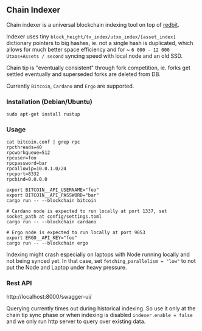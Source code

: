## Chain Indexer

Chain indexer is a universal blockchain indexing tool on top of [redbit](https://github.com/pragmaxim-com/redbit).

Indexer uses tiny `block_height/tx_index/utxo_index/[asset_index]` dictionary pointers to big hashes, ie. not a single hash is duplicated, 
which allows for much better space efficiency and for ~ `6 000 - 12 000 Utxos+Assets / second` syncing speed with local node and an old SSD.

Chain tip is "eventually consistent" through fork competition, ie. forks get settled eventually and superseded forks are deleted from DB.

Currently `Bitcoin`, `Cardano` and `Ergo` are supported.

### Installation (Debian/Ubuntu)

```
sudo apt-get install rustup
```

### Usage

```
cat bitcoin.conf | grep rpc
rpcthreads=40
rpcworkqueue=512
rpcuser=foo
rpcpassword=bar
rpcallowip=10.0.1.0/24
rpcport=8332
rpcbind=0.0.0.0

export BITCOIN__API_USERNAME="foo"
export BITCOIN__API_PASSWORD="bar"
cargo run -- --blockchain bitcoin

# Cardano node is expected to run locally at port 1337, set socket_path at config/settings.toml
cargo run -- --blockchain cardano

# Ergo node is expected to run locally at port 9053
export ERGO__API_KEY="foo"
cargo run -- --blockchain ergo
```

Indexing might crash especially on laptops with Node running locally and not being synced yet.
In that case, set `fetching_parallelism = "low"` to not put the Node and Laptop under heavy pressure.

### Rest API

http://localhost:8000/swagger-ui/

Querying currently times out during historical indexing. So use it only at the chain tip sync phase 
or when indexing is disabled `indexer.enable = false` and we only run http server to query over existing data.